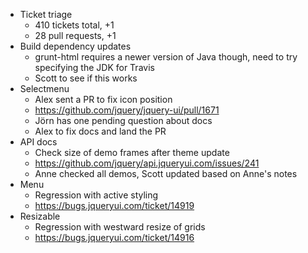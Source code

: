* Ticket triage	
	* 410 tickets total, +1
	* 28 pull requests, +1
* Build dependency updates	
	* grunt-html requires a newer version of Java though, need to try specifying the JDK for Travis
	* Scott to see if this works
* Selectmenu	
	* Alex sent a PR to fix icon position
	* https://github.com/jquery/jquery-ui/pull/1671
	* Jörn has one pending question about docs
	* Alex to fix docs and land the PR
* API docs	
	* Check size of demo frames after theme update
	* https://github.com/jquery/api.jqueryui.com/issues/241
	* Anne checked all demos, Scott updated based on Anne's notes
* Menu	
	* Regression with active styling
	* https://bugs.jqueryui.com/ticket/14919
* Resizable	
	* Regression with westward resize of grids
	* https://bugs.jqueryui.com/ticket/14916
